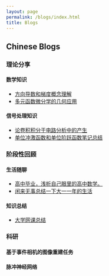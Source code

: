 ```yaml
---
layout: page
permalink: /blogs/index.html
title: Blogs
---
```


## Chinese Blogs

### 理论分享
#### 数学知识
- [方向导数和梯度概念理解](https://zhuanlan.zhihu.com/p/363358887)<br>
- [多元函数微分学的几何应用](https://zhuanlan.zhihu.com/p/364335070)<br>

#### 信号处理知识
- [论卷积积分于电路分析中的产生](https://zhuanlan.zhihu.com/p/368569705)<br>
- [单位冲激函数和单位阶跃函数笔记总结](https://zhuanlan.zhihu.com/p/368350900)<br>


### 阶段性回顾
#### 生活随聊
- [高中毕业，浅析自己眼里的高中数学。](https://zhuanlan.zhihu.com/p/195637694)<br>
- [闲来无事总结一下大一一年的生活](https://zhuanlan.zhihu.com/p/405933723)<br>
#### 知识总结
- [大学网课总结](https://www.zhihu.com/question/474709636/answer/2465569735)<br>

### 科研
#### 基于事件相机的图像重建任务
#### 脉冲神经网络

<script src="//cdn1.lncld.net/static/js/3.0.4/av-min.js"></script>
<script src='//unpkg.com/valine/dist/Valine.min.js'></script>
<div id="comment_blog"></div>

<script>
    var valine = new Valine();
    valine.init({
        el:'#comment_blog',
        appId:'wQZ0cGbJkMGHNxrBER4b003l-gzGzoHsz',
        appKey:'bNnjy1X8ZWD3c5bC2OJTNmBW',
        notify:true,
        path: '/post/jekyll-%E6%B7%BB%E5%8A%A0-Valine_blog-%E8%AF%84%E8%AE%BA.html',
        placeholder:'Leave your comments here.'
    })
</script>
